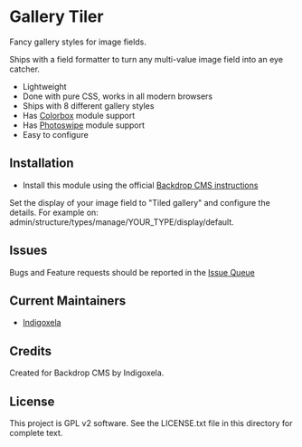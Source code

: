 # Gallery Tiler

Fancy gallery styles for image fields.

Ships with a field formatter to turn any multi-value image field into an eye
 catcher.

- Lightweight
- Done with pure CSS, works in all modern browsers
- Ships with 8 different gallery styles
- Has [Colorbox](https://backdropcms.org/project/colorbox) module support
- Has [Photoswipe](https://backdropcms.org/project/photoswipe) module support
- Easy to configure

## Installation

- Install this module using the official 
  [Backdrop CMS instructions](https://backdropcms.org/guide/modules)

Set the display of your image field to "Tiled gallery" and configure the
 details. For example on: admin/structure/types/manage/YOUR_TYPE/display/default.

## Issues

Bugs and Feature requests should be reported in the 
 [Issue Queue](https://github.com/backdrop-contrib/gallery_tiler/issues)

## Current Maintainers

- [Indigoxela](https://github.com/indigoxela)

## Credits

Created for Backdrop CMS by Indigoxela.

## License

This project is GPL v2 software. See the LICENSE.txt file in this directory for complete text.

